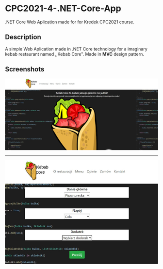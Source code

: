 # CPC2021-4-.NET-Core-App
.NET Core Web Aplication made for for Kredek CPC2021 course.
## Description
A simple Web Aplication made in .NET Core technology for a imaginary kebab restaurant named ,,Kebab Core". Made in **MVC** design pattern.
## Screenshots

<img src="/s1.jpg" width="700">
  
  
----------------------------------------------------------  
<img src="/s2.jpg" width="700">
